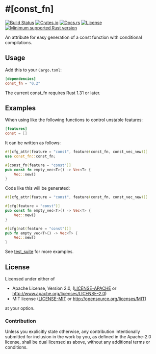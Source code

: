 # \#\[const\_fn\]

[![Build Status][azure-badge]][azure-url]
[![Crates.io][crates-version-badge]][crates-url]
[![Docs.rs][docs-badge]][docs-url]
[![License][crates-license-badge]][crates-url]
[![Minimum supported Rust version][rustc-badge]][rustc-url]

[azure-badge]: https://dev.azure.com/taiki-e/taiki-e/_apis/build/status/taiki-e.const_fn?branchName=master
[azure-url]: https://dev.azure.com/taiki-e/taiki-e/_build/latest?definitionId=5&branchName=master
[crates-version-badge]: https://img.shields.io/crates/v/const_fn.svg
[crates-license-badge]: https://img.shields.io/crates/l/const_fn.svg
[crates-badge]: https://img.shields.io/crates/v/const_fn.svg
[crates-url]: https://crates.io/crates/const_fn/
[docs-badge]: https://docs.rs/const_fn/badge.svg
[docs-url]: https://docs.rs/const_fn/
[rustc-badge]: https://img.shields.io/badge/rustc-1.31+-lightgray.svg
[rustc-url]: https://blog.rust-lang.org/2018/12/06/Rust-1.31-and-rust-2018.html

An attribute for easy generation of a const function with conditional compilations.

## Usage

Add this to your `Cargo.toml`:

```toml
[dependencies]
const_fn = "0.2"
```

The current const_fn requires Rust 1.31 or later.

## Examples

When using like the following functions to control unstable features:

```toml
[features]
const = []
```

It can be written as follows:

```rust
#![cfg_attr(feature = "const", feature(const_fn, const_vec_new))]
use const_fn::const_fn;

#[const_fn(feature = "const")]
pub const fn empty_vec<T>() -> Vec<T> {
    Vec::new()
}
```

Code like this will be generated:

```rust
#![cfg_attr(feature = "const", feature(const_fn, const_vec_new))]

#[cfg(feature = "const")]
pub const fn empty_vec<T>() -> Vec<T> {
    Vec::new()
}

#[cfg(not(feature = "const"))]
pub fn empty_vec<T>() -> Vec<T> {
    Vec::new()
}
```

See [test_suite] for more examples.

[test_suite]: https://github.com/taiki-e/const_fn/tree/master/test_suite

## License

Licensed under either of

* Apache License, Version 2.0, ([LICENSE-APACHE](LICENSE-APACHE) or <http://www.apache.org/licenses/LICENSE-2.0>)
* MIT license ([LICENSE-MIT](LICENSE-MIT) or <http://opensource.org/licenses/MIT>)

at your option.

### Contribution

Unless you explicitly state otherwise, any contribution intentionally submitted for inclusion in the work by you, as defined in the Apache-2.0 license, shall be dual licensed as above, without any additional terms or conditions.
